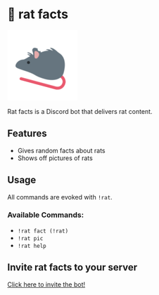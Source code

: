 # 🐀 rat facts

![Image of rat emoji](https://github.com/RileyAbr/rat-facts-Discord-Bot/blob/master/rat_logo.png)

Rat facts is a Discord bot that delivers rat content.

## Features

-   Gives random facts about rats
-   Shows off pictures of rats

## Usage

All commands are evoked with `!rat`.

### Available Commands:

-   `!rat fact (!rat)`
-   `!rat pic`
-   `!rat help`

## Invite rat facts to your server

[Click here to invite the bot!](https://discord.com/api/oauth2/authorize?client_id=717512371312132188&permissions=130048&scope=bot)
